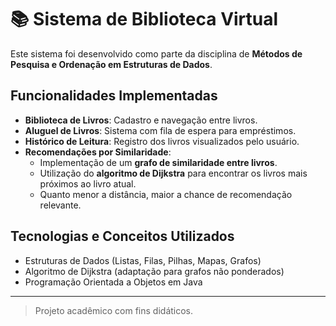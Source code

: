 # 📚 Sistema de Biblioteca Virtual

Este sistema foi desenvolvido como parte da disciplina de **Métodos de Pesquisa e Ordenação em Estruturas de Dados**.

##  Funcionalidades Implementadas

- **Biblioteca de Livros**: Cadastro e navegação entre livros.
- **Aluguel de Livros**: Sistema com fila de espera para empréstimos.
- **Histórico de Leitura**: Registro dos livros visualizados pelo usuário.
- **Recomendações por Similaridade**:
  - Implementação de um **grafo de similaridade entre livros**.
  - Utilização do **algoritmo de Dijkstra** para encontrar os livros mais próximos ao livro atual.
  - Quanto menor a distância, maior a chance de recomendação relevante.

## Tecnologias e Conceitos Utilizados

- Estruturas de Dados (Listas, Filas, Pilhas, Mapas, Grafos)
- Algoritmo de Dijkstra (adaptação para grafos não ponderados)
- Programação Orientada a Objetos em Java

---

> Projeto acadêmico com fins didáticos.
